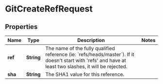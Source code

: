 

# GitCreateRefRequest


## Properties

| Name | Type | Description | Notes |
|------------ | ------------- | ------------- | -------------|
|**ref** | **String** | The name of the fully qualified reference (ie: &#x60;refs/heads/master&#x60;). If it doesn&#39;t start with &#39;refs&#39; and have at least two slashes, it will be rejected. |  |
|**sha** | **String** | The SHA1 value for this reference. |  |



